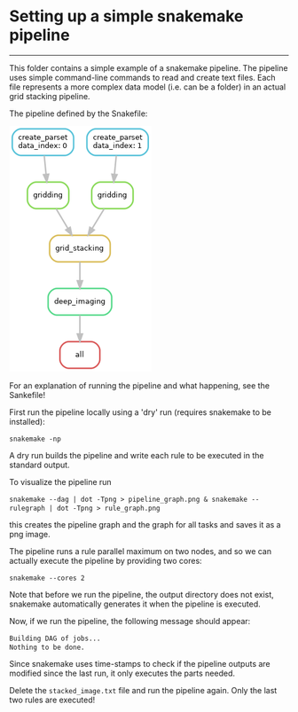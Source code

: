# Setting up a simple snakemake pipeline
----

This folder contains a simple example of a snakemake pipeline. The pipeline uses simple command-line commands to read and create text files. Each file represents a more complex data model (i.e. can be a folder) in an actual grid stacking pipeline.

The pipeline defined by the Snakefile:
	
![grid_stacking_pipeline](pipeline_graph.png "Pipeline execution graph")

For an explanation of running the pipeline and what happening, see the Sankefile!

First run the pipeline locally using a 'dry' run (requires snakemake to be installed):

	snakemake -np

A dry run builds the pipeline and write each rule to be executed in the standard output.

To visualize the pipeline run

	snakemake --dag | dot -Tpng > pipeline_graph.png & snakemake --rulegraph | dot -Tpng > rule_graph.png

this creates the pipeline graph and the graph for all tasks and saves it as a png image.

The pipeline runs a rule parallel maximum on two nodes, and so we can actually execute the pipeline by providing two cores:

	snakemake --cores 2

Note that before we run the pipeline, the output directory does not exist, snakemake automatically generates it when the pipeline is executed.

Now, if we run the pipeline, the following message should appear:

	Building DAG of jobs...
	Nothing to be done.
	
Since snakemake uses time-stamps to check if the pipeline outputs are modified since the last run, it only executes the parts needed.

Delete the `stacked_image.txt` file and run the pipeline again. Only the last two rules are executed!
